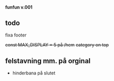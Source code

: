 #### funfun v.001

## todo

fixa footer

~~const MAX_DISPLAY = 5 på /hem~~
~~category on top~~

## felstavning mm. på orginal

- hinderbana på slutet
